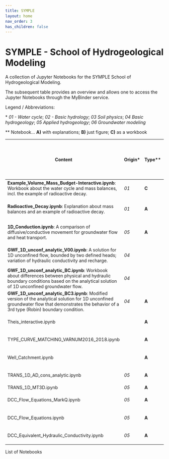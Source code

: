 ```yaml
---
title: SYMPLE
layout: home
nav_order: 3
has_children: false
---
```


# SYMPLE - School of Hydrogeological Modeling

A collection of Jupyter Notebooks for the SYMPLE School of Hydrogeological Modeling.

The subsequent table provides an overview and allows one to access the Jupyter Notebooks through the MyBinder service.



Legend / Abbreviations:

\* _01 - Water cycle_; _02 - Basic hydrology_; _03 Soil physics_; _04 Basic hydrogeology_; _05 Applied hydrogeology_; _06 Groundwater modeling_

** Notebook...  **A)** with explanations; **B)** just figure; **C)** as a workbook 

| Content                                                      | Origin* | Type** | Preview                                       | Access (via MyBinder and Jupyter Notebook / Voila)           | QR for access                              |
| ------------------------------------------------------------ | ------- | ------ | --------------------------------------------- | ------------------------------------------------------------ | ------------------------------------------ |
| **Example_Volume_Mass_Budget-Interactive.ipynb**: Workbook about the water cycle and mass balances, incl. the example of radioactive decay. | _01_ | **C**  | ![](.\assets\images\symple\pre\PRE_SY001.png) | [![Binder](https://mybinder.org/badge_logo.svg)](https://mybinder.org/v2/gh/gw-inux/Jupyter-Notebooks/HEAD?urlpath=notebooks%2F01+Water+cycle%2FExample_Volume_Mass_Budget-Interactive.ipynb) | ![](.\assets\images\symple\qr\qr001NB.png) |
| **Radioactive_Decay.ipynb**: Explanation about mass balances and an example of radioactive decay. | _01_ | **A**  | ![](.\assets\images\symple\pre\PRE_SY002.png) | NB [![Binder](https://mybinder.org/badge_logo.svg)](https://mybinder.org/v2/gh/gw-inux/Jupyter-Notebooks/HEAD?urlpath=notebooks%2F01+Water+cycle%2FRadioactive_Decay.ipynb) Voila [![Binder](https://mybinder.org/badge_logo.svg)](https://mybinder.org/v2/gh/gw-inux/Jupyter-Notebooks/HEAD?urlpath=voila%2Frender%2F01+Water+cycle%2FRadioactive_Decay.ipynb) | QR                                         |
| **1D_Conduction.ipynb**: A comparison of diffusive/conductive movement for groundwater flow and heat transport. | _05_ | **A**  | ![](.\assets\images\symple\pre\PRE_SY003.png) | NB [![Binder](https://mybinder.org/badge_logo.svg)](https://mybinder.org/v2/gh/gw-inux/Jupyter-Notebooks/HEAD?urlpath=notebooks%2F05+Applied+hydrogeology%2F1D_Conduction.ipynb) Voila [![Binder](https://mybinder.org/badge_logo.svg)](https://mybinder.org/v2/gh/gw-inux/Jupyter-Notebooks/HEAD?urlpath=voila%2Frender%2F05+Applied+hydrogeology%2F1D_Conduction.ipynb) | QR                                         |
| **GWF_1D_unconf_analytic_V00.ipynb**: A solution for 1D unconfined flow, bounded by two defined heads; variation of hydraulic conductivity and recharge. | _04_ |        | ![](.\assets\images\symple\pre\PRE_SY004.png) | NB [![Binder](https://mybinder.org/badge_logo.svg)](https://mybinder.org/v2/gh/gw-inux/Jupyter-Notebooks/HEAD?urlpath=notebooks%2F04+Basic+hydrogeology%2FGWF_1D_unconf_analytic_V00.ipynb) Voila [![Binder](https://mybinder.org/badge_logo.svg)](https://mybinder.org/v2/gh/gw-inux/Jupyter-Notebooks/HEAD?urlpath=voila%2Frender%2F04+Basic+hydrogeology%2FGWF_1D_unconf_analytic_V00.ipynb) | QR                                         |
| **GWF_1D_unconf_analytic_BC.ipynb**: Workbook about differences between physical and hydraulic boundary conditions based on the analytical solution of 1D unconfined groundwater flow. | _04_ |        | ![](.\assets\images\symple\pre\PRE_SY005.png) | NB [![Binder](https://mybinder.org/badge_logo.svg)](https://mybinder.org/v2/gh/gw-inux/Jupyter-Notebooks/HEAD?urlpath=notebooks%2F04+Basic+hydrogeology%2FGWF_1D_unconf_analytic_BC.ipynb) Voila [![Binder](https://mybinder.org/badge_logo.svg)](https://mybinder.org/v2/gh/gw-inux/Jupyter-Notebooks/HEAD?urlpath=voila%2Frender%2F04+Basic+hydrogeology%2FGWF_1D_unconf_analytic_BC.ipynb) | QR                                         |
| **GWF_1D_unconf_analytic_BC3.ipynb**: Modified version of the analytical solution for 1D unconfined groundwater flow that demonstrates the behavior of a 3rd type (Robin) boundary condition. | _04_ | **A**  | PRE                                           | NB [![Binder](https://mybinder.org/badge_logo.svg)](https://mybinder.org/v2/gh/gw-inux/Jupyter-Notebooks/HEAD?urlpath=notebooks%2F04+Basic+hydrogeology%2FGWF_1D_unconf_analytic_BC3.ipynb) Voila [![Binder](https://mybinder.org/badge_logo.svg)](https://mybinder.org/v2/gh/gw-inux/Jupyter-Notebooks/HEAD?urlpath=voila%2Frender%2F04+Basic+hydrogeology%2FGWF_1D_unconf_analytic_BC3.ipynb) | QR                                         |
| Theis_interactive.ipynb                                      |         | **A**  | PRE                                           | NB Binder Voila Binder                                       | QR                                         |
| TYPE_CURVE_MATCHING_VARNUM2016_2018.ipynb                    |         | **A**  | PRE                                           | NB Binder Voila Binder                                       | QR                                         |
| Well_Catchment.ipynb                                         |         | **A**  | PRE                                           | NB Binder Voila Binder                                       | QR                                         |
| TRANS_1D_AD_cons_analytic.ipynb                              | _05_ | **A**  | PRE                                           | NB Binder Voila Binder                                       | QR                                         |
| TRANS_1D_MT3D.ipynb                                          | _05_ | **A**  | PRE                                           |                                                              |                                            |
| DCC_Flow_Equations_MarkQ.ipynb                               | _05_ | **A**  | PRE                                           | NB Binder Voila Binder                                       | QR                                         |
| DCC_Flow_Equations.ipynb                                     | _05_ | **A**  | PRE                                           | NB Binder Voila Binder                                       | QR                                         |
| DCC_Equivalent_Hydraulic_Conductivity.ipynb                  | _05_ | **A**  | PRE                                           | NB Binder Voila Binder                                       | QR                                         |



List of Notebooks

